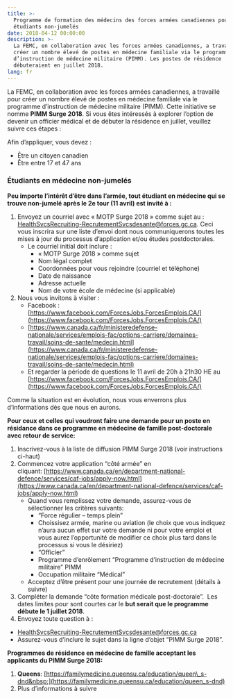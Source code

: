 ```yaml
---
title: >-
  Programme de formation des médecins des forces armées canadiennes pour les
  étudiants non-jumelés
date: 2018-04-12 00:00:00
description: >-
  La FEMC, en collaboration avec les forces armées canadiennes, a travaillé pour
  créer un nombre élevé de postes en médecine familiale via le programme
  d’instruction de médecine militaire (PIMM). Les postes de résidence
  débuteraient en juillet 2018.
lang: fr
---
```


La FEMC, en collaboration avec les forces arm&eacute;es canadiennes, a travaill&eacute; pour cr&eacute;er un nombre &eacute;lev&eacute; de postes en m&eacute;decine familiale via le programme d’instruction de m&eacute;decine militaire (PIMM). Cette initiative se nomme **PIMM Surge 2018**. Si vous &ecirc;tes int&eacute;ress&eacute;s &agrave; explorer l’option de devenir un officier m&eacute;dical et de d&eacute;buter la r&eacute;sidence en juillet, veuillez suivre ces &eacute;tapes :

Afin d’appliquer, vous devez :

* &Ecirc;tre un citoyen canadien
* &Ecirc;tre entre 17 et 47 ans

### &Eacute;tudiants en m&eacute;decine non-jumel&eacute;s

**Peu importe l’int&eacute;r&ecirc;t d’&ecirc;tre dans l’arm&eacute;e, tout &eacute;tudiant en m&eacute;decine qui se trouve non-jumel&eacute; apr&egrave;s le 2e tour (11 avril) est invit&eacute; &agrave; :**

1. Envoyez un courriel avec &laquo; MOTP Surge 2018 &raquo; comme sujet au : [HealthSvcsRecruiting-RecrutementSvcsdesante@forces.gc.ca](javascript:void(location.href='mailto:'+String.fromCharCode(72,101,97,108,116,104,83,118,99,115,82,101,99,114,117,105,116,105,110,103,45,82,101,99,114,117,116,101,109,101,110,116,83,118,99,115,100,101,115,97,110,116,101,64,102,111,114,99,101,115,46,103,99,46,99,97))). Ceci vous inscrira sur une liste d’envoi dont nous communiquerons toutes les mises &agrave; jour du processus d’application et/ou &eacute;tudes postdoctorales.
   * Le courriel initial doit inclure :
     * &laquo; MOTP Surge 2018 &raquo; comme sujet
     * Nom l&eacute;gal complet
     * Coordonn&eacute;es pour vous rejoindre (courriel et t&eacute;l&eacute;phone)
     * Date de naissance
     * Adresse actuelle
     * Nom de votre &eacute;cole de m&eacute;decine (si applicable)
2. Nous vous invitons &agrave; visiter :
   * Facebook : [https://www.facebook.com/ForcesJobs.ForcesEmplois.CA/](https://www.facebook.com/ForcesJobs.ForcesEmplois.CA/)
   * [https://www.canada.ca/fr/ministeredefense-nationale/services/emplois-fac/options-carriere/domaines-travail/soins-de-sante/medecin.html](https://www.canada.ca/fr/ministeredefense-nationale/services/emplois-fac/options-carriere/domaines-travail/soins-de-sante/medecin.html)
   * Et regarder la p&eacute;riode de questions le 11 avril de 20h &agrave; 21h30 HE au [https://www.facebook.com/ForcesJobs.ForcesEmplois.CA/](https://www.facebook.com/ForcesJobs.ForcesEmplois.CA/)

Comme la situation est en &eacute;volution, nous vous enverrons plus d’informations d&egrave;s que nous en aurons.&nbsp;

**Pour ceux et celles qui voudront faire une demande pour un poste en r&eacute;sidance dans ce programme en m&eacute;decine de famille post-doctorale avec retour de service:**

1. Inscrivez-vous &agrave; la liste de diffusion PIMM Surge 2018 (voir instructions ci-haut)&nbsp;
2. Commencez votre application “c&ocirc;t&eacute; arm&eacute;e” en cliquant:&nbsp;[https://www.canada.ca/en/department-national-defence/services/caf-jobs/apply-now.html](https://www.canada.ca/en/department-national-defence/services/caf-jobs/apply-now.html)
   * Quand vous remplissez votre demande, assurez-vous de s&eacute;lectionner les crit&egrave;res suivants:&nbsp;
     * “Force r&eacute;gulier – temps plein”
     * Choissisez arm&eacute;e, marine ou aviation (le choix que vous indiquez n’aura aucun effet sur votre demande ni pour votre emploi et vous aurez l’opportunit&eacute; de modifier ce choix plus tard dans le processus si vous le d&eacute;siriez)&nbsp;
     * “Officier”
     * Programme d’enr&ocirc;lement “Programme d’instruction de m&eacute;decine militaire” PIMM &nbsp;
     * Occupation militaire “M&eacute;dical”
   * Acceptez d’&ecirc;tre pr&eacute;sent pour une journ&eacute;e de recrutement (d&eacute;tails &agrave; suivre) &nbsp;
3. Compl&eacute;ter la demande “c&ocirc;te formation m&eacute;dicale post-doctorale”.&nbsp; Les dates limites pour sont courtes car le **but serait que le programme d&eacute;bute le 1 juillet 2018**.
4. Envoyez toute question &agrave; :

* [HealthSvcsRecruiting-RecrutementSvcsdesante@forces.gc.ca](javascript:void(location.href='mailto:'+String.fromCharCode(72,101,97,108,116,104,83,118,99,115,82,101,99,114,117,105,116,105,110,103,45,82,101,99,114,117,116,101,109,101,110,116,83,118,99,115,100,101,115,97,110,116,101,64,102,111,114,99,101,115,46,103,99,46,99,97)))
* Assurez-vous d’inclure le sujet dans la ligne d’objet “PIMM Surge 2018”.

**Programmes de r&eacute;sidence en m&eacute;decine de famille acceptant les applicants du PIMM Surge 2018:**

1. **Queens**:&nbsp;[https://familymedicine.queensu.ca/education/queen\_s-dnd&nbsp;](https://familymedicine.queensu.ca/education/queen_s-dnd)
2. Plus d’informations &agrave; suivre